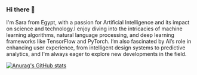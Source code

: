 ### Hi there 👋

I'm Sara from Egypt, with a passion for Artificial Intelligence and its impact on science and technology.I enjoy diving into the intricacies of machine learning algorithms, natural language processing, and deep learning frameworks like TensorFlow and PyTorch. 
I’m also fascinated by AI’s role in enhancing user experience, from intelligent design systems to predictive analytics, and I'm always eager to explore new developments in the field.

[![Anurag's GitHub stats](https://github-readme-stats.vercel.app/api?username=sara)](https://github.com/anuraghazra/github-readme-stats)
